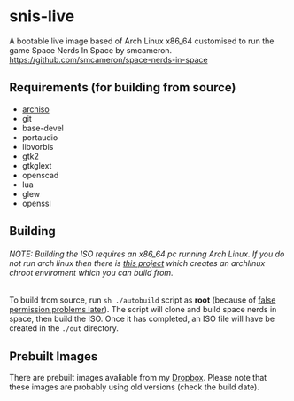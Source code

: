 # snis-live
A bootable live image based of Arch Linux x86_64 customised to run the game Space Nerds In Space by smcameron.
https://github.com/smcameron/space-nerds-in-space

## Requirements (for building from source)
* [archiso](https://wiki.archlinux.org/index.php/Archiso)
* git
* base-devel
* portaudio
* libvorbis
* gtk2
* gtkglext
* openscad
* lua
* glew
* openssl

## Building
###### NOTE: Building the ISO requires an x86_64 pc running Arch Linux. If you do not run arch linux then there is [this project](https://github.com/tokland/arch-bootstrap) which creates an archlinux chroot enviroment which you can build from.
To build from source, run `sh ./autobuild` script as **root** (because of [false permission problems later](https://wiki.archlinux.org/index.php/Archiso#Setup)). The script will clone and build space nerds in space, then build the ISO. Once it has completed, an ISO file will have be created in the `./out` directory.

## Prebuilt Images
There are prebuilt images avaliable from my [Dropbox](https://www.dropbox.com/sh/whqpu99a5e7dxf5/AADMQn8EGs9YcpAsxDXzcIW7a?dl=0).
Please note that these images are probably using old versions (check the build date). 
